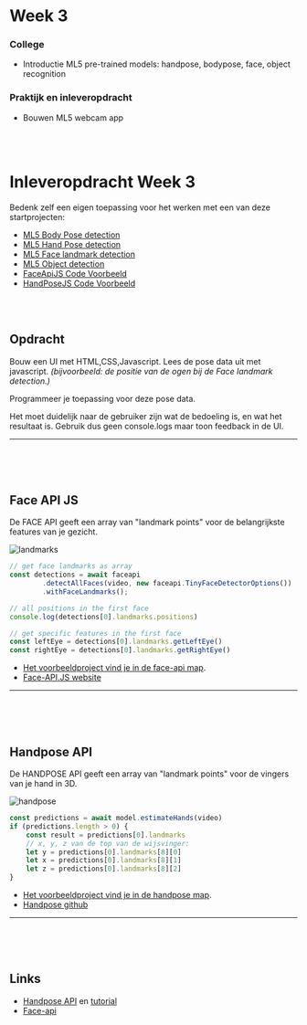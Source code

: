 # Week 3

### College
- Introductie ML5 pre-trained models: handpose, bodypose, face, object recognition
### Praktijk en inleveropdracht
- Bouwen ML5 webcam app

<br>
<br>

# Inleveropdracht Week 3

Bedenk zelf een eigen toepassing voor het werken met een van deze startprojecten:

- [ML5 Body Pose detection](https://learn.ml5js.org/#/reference/posenet)
- [ML5 Hand Pose detection](https://learn.ml5js.org/#/reference/handpose)
- [ML5 Face landmark detection](https://learn.ml5js.org/#/reference/face-api)
- [ML5 Object detection](https://learn.ml5js.org/#/reference/object-detector)
- [FaceApiJS Code Voorbeeld](#face)
- [HandPoseJS Code Voorbeeld](#hand)

<br>
<br>

## Opdracht

Bouw een UI met HTML,CSS,Javascript. Lees de pose data uit met javascript. *(bijvoorbeeld: de positie van de ogen bij de Face landmark detection.)*

Programmeer je toepassing voor deze pose data.

Het moet duidelijk naar de gebruiker zijn wat de bedoeling is, en wat het resultaat is. Gebruik dus geen console.logs maar toon feedback in de UI.

---

<br>
<br>
<br>

## <a name="face"></a> Face API JS


De FACE API geeft een array van "landmark points" voor de belangrijkste features van je gezicht.

![landmarks](../images/landmarks.png)

```javascript
// get face landmarks as array
const detections = await faceapi
        .detectAllFaces(video, new faceapi.TinyFaceDetectorOptions())
        .withFaceLandmarks();

// all positions in the first face
console.log(detections[0].landmarks.positions)        

// get specific features in the first face
const leftEye = detections[0].landmarks.getLeftEye()
const rightEye = detections[0].landmarks.getRightEye()
```

- [Het voorbeeldproject vind je in de face-api map](./face-api).
- [Face-API.JS website](https://justadudewhohacks.github.io/face-api.js/docs/index.html)

---
<br>
<br>
<br>

## <a name="hand"></a> Handpose API

De HANDPOSE API geeft een array van "landmark points" voor de vingers van je hand in 3D.

![handpose](../images/handpose.png)

```javascript
const predictions = await model.estimateHands(video)
if (predictions.length > 0) {
    const result = predictions[0].landmarks
    // x, y, z van de top van de wijsvinger:
    let y = predictions[0].landmarks[8][0]
    let x = predictions[0].landmarks[8][1]
    let z = predictions[0].landmarks[8][2]
}
```

- [Het voorbeeldproject vind je in de handpose map](./handpose).
- [Handpose github](https://github.com/tensorflow/tfjs-models/tree/master/handpose)

---

<br>
<br>
<br>



## Links

- [Handpose API](https://github.com/tensorflow/tfjs-models/tree/master/handpose) en [tutorial](https://handsondeeplearning.com/a-quick-example-using-tensorflow-js-handpose-model/)
- [Face-api](https://github.com/justadudewhohacks/face-api.js/) 

<br>